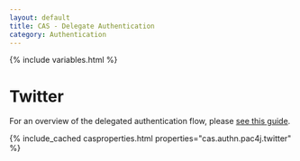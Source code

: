 ```yaml
---
layout: default
title: CAS - Delegate Authentication
category: Authentication
---
```


{% include variables.html %}

# Twitter

For an overview of the delegated authentication flow, please [see this guide](Delegate-Authentication.html).

{% include_cached casproperties.html properties="cas.authn.pac4j.twitter" %}
